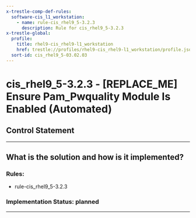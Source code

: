 ```yaml
---
x-trestle-comp-def-rules:
  software-cis_l1_workstation:
    - name: rule-cis_rhel9_5-3.2.3
      description: Rule for cis_rhel9_5-3.2.3
x-trestle-global:
  profile:
    title: rhel9-cis_rhel9-l1_workstation
    href: trestle://profiles/rhel9-cis_rhel9-l1_workstation/profile.json
  sort-id: cis_rhel9_5-03.02.03
---
```


# cis_rhel9_5-3.2.3 - \[REPLACE_ME\] Ensure Pam_Pwquality Module Is Enabled (Automated)

## Control Statement

______________________________________________________________________

## What is the solution and how is it implemented?

<!-- For implementation status enter one of: implemented, partial, planned, alternative, not-applicable -->

<!-- Note that the list of rules under ### Rules: is read-only and changes will not be captured after assembly to JSON -->

<!-- Add control implementation description here for control: cis_rhel9_5-3.2.3 -->

### Rules:

  - rule-cis_rhel9_5-3.2.3

### Implementation Status: planned

______________________________________________________________________
